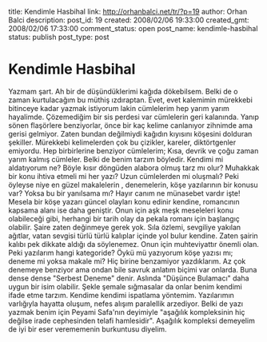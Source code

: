 title: Kendimle Hasbihal
link: http://orhanbalci.net/tr/?p=19
author: Orhan Balci
description: 
post_id: 19
created: 2008/02/06 19:33:00
created_gmt: 2008/02/06 17:33:00
comment_status: open
post_name: kendimle-hasbihal
status: publish
post_type: post

# Kendimle Hasbihal

Yazmam şart. Ah bir de düşündüklerimi kağıda dökebilsem. Belki de o zaman kurtulacağım bu müthiş ızdıraptan. Evet, evet kalemimin mürekkebi bitinceye kadar yazmak istiyorum lakin cümlelerim hep yarım yarım hayalimde. Çözemediğim bir sis perdesi var cümlelerin geri kalanında. Yanıp sönen flaşörlere benziyorlar, önce bir kaç kelime canlanıyor zihnimde ama gerisi gelmiyor. Zaten bundan değilmiydi kağıdın kıyısını köşesini dolduran şekiller. Mürekkebi kelimelerden çok bu çizikler, kareler, diktörtgenler emiyordu. Hep birbirlerine benziyor cümlelerim; Kısa, devrik ve çoğu zaman yarım kalmış cümleler.  Belki de benim tarzım böyledir. Kendimi mi aldatıyorum ne? Böyle kısır döngüden alabora olmuş tarz mı olur? Muhakkak bir konu ihtiva etmeli mi her yazı? Uzun cümlelerden mi oluşmalı? Peki öyleyse niye en güzel makalelerin , denemelerin, köşe yazılarının bir konusu var? Yoksa bu bir yanılsama mı? Hayır canım ne münasebet vardır işte! Mesela bir köşe yazarı güncel olayları konu edinir kendine, romancının kapsama alanı ise daha geniştir. Onun için aşk meşk meseleleri konu olabileceği gibi, herhangi bir tarih olay da pekala romanı için başlangıç olabilir. Şaire zaten değinmeye gerek yok. Sıla özlemi, sevgiliye yakılan ağıtlar, vatan sevgisi türlü türlü kalıplar içinde yol bulur kendine. Zaten şairin kalıbı pek dikkate aldığı da söylenemez. Onun için muhteviyattır önemli olan. Peki yazılarım hangi kategoride? Öykü mü yazıyorum köşe yazısı mı; deneme mi yoksa makale mi? Hiç birine benzamiyor yazdıklarım. Az çok denemeye benziyor ama ondan bile savruk anlatım biçimi var onlarda. Buna dense dense "Serbest Deneme" denir. Aslında "Düşünce Bulamacı" daha uygun bir isim olabilir. Şekle şemale sığmasalar da onlar benim kendimi ifade etme tarzım. Kendime kendimi ispatlama yöntemim. Yazılarımın varlığıyla hayatta oluşum, nefes alışım paralellik arzediyor. Belki de yazı yazmak benim için Peyami Safa'nın deyimiyle "aşağılık kompleksinin hiç değilse irade cephesinden telafi hamlesidir". Aşağılık kompleksi demeyelim de iyi bir eser verememenin burkuntusu diyelim.